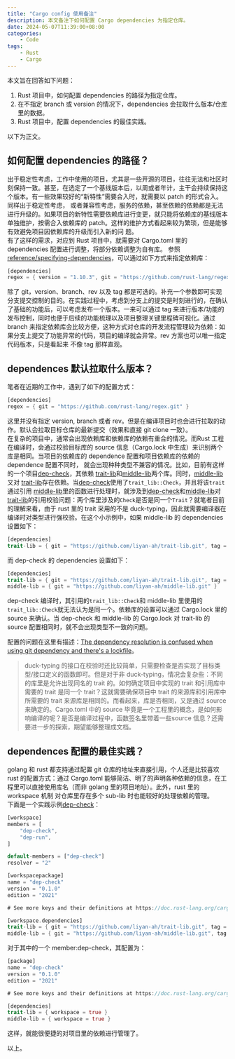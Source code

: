 ```yaml
---
title: "Cargo config 使用备注"
description: 本文备注下如何配置 Cargo dependencies 为指定仓库。
date: 2024-05-07T11:39:00+08:00
categories:
    - Code
tags:
    - Rust
    - Cargo
---
```


本文旨在回答如下问题：
1. Rust 项目中，如何配置 dependencies 的路径为指定仓库。
2. 在不指定 branch 或 version 的情况下，dependencies 会拉取什么版本/仓库里的数据。
3. Rust 项目中，配置 dependencies 的最佳实践。

以下为正文。

## 如何配置 dependencies 的路径？
出于稳定性考虑，工作中使用的项目，尤其是一些开源的项目，往往无法和社区时刻保持一致。甚至，在选定了一个基线版本后，以周或者年计，主干会持续保持这个版本。有一些效果较好的“新特性”需要合入时，就需要以 patch 的形式合入。同样出于稳定性考虑，
或者兼容性考虑，服务的依赖，甚至依赖的依赖都是无法进行升级的。如果项目的新特性需要依赖库进行变更，就只能将依赖库的基线版本单独维护，按需合入依赖库的 patch。这样的维护方式看起来较为繁琐，但是能够有效避免项目因依赖库的升级而引入新的问
题。  
有了这样的需求，对应到 Rust 项目中，就需要对 Cargo.toml 里的 dependencies 配置进行调整，将部分依赖调整为自有库。
参照[reference/specifying-dependencies](https://doc.rust-lang.org/cargo/reference/specifying-dependencies.html)，可以通过如下方式来指定依赖库：
```Rust
[dependencies]
regex = { version = "1.10.3", git = "https://github.com/rust-lang/regex.git", branch = "next", rev = "0c0990399270277832fbb5b91a1fa118e6f63dba", tag = "11.10.4" }
```
除了 git，version、branch、rev 以及 tag 都是可选的。补充一个参数即可实现分支提交控制的目的。在实践过程中，考虑到分支上的提交是时刻进行的，在确认了基础的功能后，可以考虑发布一个版本。一来可以通过 tag 来进行版本/功能的
发布控制，同时也便于后续的功能梳理以及项目整理关键里程碑可视化。通过 branch 来指定依赖库会比较方便，这种方式对仓库的开发流程管理较为依赖：如果分支上提交了功能异常的代码，项目的编译就会异常。rev 方案也可以唯一指定代码版本，只是看起来
不像 tag 那样直观。

## dependences 默认拉取什么版本？
笔者在近期的工作中，遇到了如下的配置方式：
```Rust
[dependencies]
regex = { git = "https://github.com/rust-lang/regex.git" }
```
这里并没有指定 version, branch 或者 rev。但是在编译项目时也会进行拉取的动作。默认会拉取目标仓库的最新提交（效果和直接 git clone 一致）。  
在复杂的项目中，通常会出现依赖库和依赖库的依赖有重合的情况。而Rust 工程在编译时，会通过校验目标库的 source 信息（Cargo.lock 中生成）来识别两个库是相同。当项目的依赖库的 dependence 配置和项目依赖库的依赖的 dependence 配置不同时，
就会出现种种类型不兼容的情况。比如，目前有这样的一个项目[dep-check](https://github.com/liyan-ah/dep-check)，其依赖
[trait-lib](https://github.com/liyan-ah/trait-lib)和[middle-lib](https://github.com/liyan-ah/middle-lib)两个库。同时，[middle-lib](https://github.com/liyan-ah/middle-lib)又对
[trait-lib](https://github.com/liyan-ah/trait-lib)存在依赖。当[dep-check](https://github.com/liyan-ah/dep-check)使用了`trait_lib::Check`，并且将该`trait`通过引用
[middle-lib](https://github.com/liyan-ah/middle-lib)里的函数进行处理时，就涉及到[dep-check](https://github.com/liyan-ah/dep-check)和[middle-lib](https://github.com/liyan-ah/middle-lib)对[trait-lib](https://github.com/liyan-ah/trait-lib)的引用校验问题：两个库里涉及的`Check`是否是同一个`Trait`？就笔者目前的理解来看，由于 rust 里的 trait 采用的不是 duck-typing，因此就需要编译器在编译时对类型进行强校验。在这个小示例中，如果 middle-lib
的 dependencies 设置如下：
```Rust
[dependencies]
trait-lib = { git = "https://github.com/liyan-ah/trait-lib.git", tag = "1.0.0" }
```
而 dep-check 的 dependencies 设置如下：
```Rust
[dependencies]
trait-lib = { git = "https://github.com/liyan-ah/trait-lib.git", tag = "1.0.0" }
middle-lib = { git = "https://github.com/liyan-ah/middle-lib.git" } 
```
dep-check 编译时，其引用的`trait_lib::Check`和 middle-lib 里使用的`trait_lib::Check`就无法认为是同一个。依赖库的设置可以通过 Cargo.lock 里的 source 来确认。当 dep-check 和 middle-lib 的 Cargo.lock 对 trait-lib 的 source
配置相同时，就不会出现类型不一致的问题。

配置的问题在这里有描述：[The dependency resolution is confused when using git dependency and there's a lockfile](https://github.com/rust-lang/cargo/issues/11490)。

> duck-typing 的接口在校验时还比较简单，只需要检查是否实现了目标类型/接口定义的函数即可。但是对于非 duck-typing，情况会复杂些：不同的库里是允许出现同名的 trait 的。如何确定项目中实现的 trait 和引用库中需要的 trait 是同一个 trait？这就需要确保项目中 trait 的来源库和引用库中所需要的 trait 来源库是相同的。而看起来，库是否相同，又是通过 source 来确定的。Cargo.toml 中的 source 毕竟是一个工程里的概念，是如何影响编译的呢？是否是编译过程中，函数签名里带着一些source 信息？还需要进一步的探索，期望能够整理成文档。


## dependences 配置的最佳实践？
golang 和 rust 都支持通过配置 git 仓库的地址来直接引用，个人还是比较喜欢 rust 的配置方式：通过 Cargo.toml 能够简洁、明了的声明各种依赖的信息，在工程里可以直接使用库名（而非 golang 里的项目地址）。此外，rust 里的 workspace 机制
对仓库里存在多个 sub-lib 时也能较好的处理依赖的管理。  
下面是一个实践示例[dep-check](https://github.com/liyan-ah/dep-check)：
```Rust
[workspace]
members = [
    "dep-check",
    "dep-run",
]

default-members = ["dep-check"]
resolver = "2"

[workspacepackage]
name = "dep-check"
version = "0.1.0"
edition = "2021"

# See more keys and their definitions at https://doc.rust-lang.org/cargo/reference/manifest.html

[workspace.dependencies]
trait-lib = { git = "https://github.com/liyan-ah/trait-lib.git", tag = "1.0.0" }
middle-lib = { git = "https://github.com/liyan-ah/middle-lib.git", tag = "1.0.0" }
```
对于其中的一个 member:dep-check，其配置为：
```Rust
[package]
name = "dep-check"
version = "0.1.0"
edition = "2021"

# See more keys and their definitions at https://doc.rust-lang.org/cargo/reference/manifest.html

[dependencies]
trait-lib = { workspace = true }
middle-lib = { workspace = true }
```
这样，就能很便捷的对项目里的依赖进行管理了。

以上。
